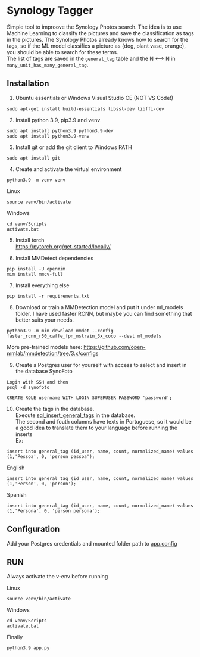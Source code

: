 # Synology Tagger

Simple tool to improove the Synology Photos search. The idea is to use Machine Learning to classify the pictures and save the classification as tags in the pictures. The Synology Photos already knows how to search for the tags, so if the ML model classifies a picture as {dog, plant vase, orange}, you should be able to search for these terms.<br/>
The list of tags are saved in the `general_tag` table and the N <--> N in `many_unit_has_many_general_tag`.<br/>

## Installation
1. Ubuntu essentials or Windows Visual Studio CE (NOT VS Code!)
```console
sudo apt-get install build-essentials libssl-dev libffi-dev
```

2. Install python 3.9, pip3.9 and venv
```console
sudo apt install python3.9 python3.9-dev 
sudo apt install python3.9-venv
```

3. Install git or add the git client to Windows PATH
```console
sudo apt install git
```

4. Create and activate the virtual environment
```console
python3.9 -m venv venv
```
Linux
```console
source venv/bin/activate 
```
Windows
```console Windows
cd venv/Scripts
activate.bat
```

5. Install torch <br/>
https://pytorch.org/get-started/locally/

6. Install MMDetect dependencies
```console
pip install -U openmim
mim install mmcv-full
```

7. Install everything else
```console
pip install -r requirements.txt
```

8. Download or train a MMDetection model and put it under ml_models folder. I have used faster RCNN, but maybe you can find something that better suits your needs.
```console
python3.9 -m mim download mmdet --config faster_rcnn_r50_caffe_fpn_mstrain_3x_coco --dest ml_models
```
More pre-trained models here: https://github.com/open-mmlab/mmdetection/tree/3.x/configs

9. Create a Postgres user for yourself with access to select and insert in the database SynoFoto
```console
Login with SSH and then
psql -d synofoto
```
```pgsql
CREATE ROLE username WITH LOGIN SUPERUSER PASSWORD 'password';
```

10. Create the tags in the database. <br/>
Execute [sql_insert_general_tags](https://github.com/eleonne/synology-tagger/blob/main/sql/sql_insert_general_tags) in the database. <br/>
The second and fouth columns have texts in Portuguese, so it would be a good idea to translate them to your language before running the inserts <br/>
Ex:<br/>
```pgsql
insert into general_tag (id_user, name, count, normalized_name) values (1,'Pessoa', 0, 'person pessoa');
```
English
```pgsql
insert into general_tag (id_user, name, count, normalized_name) values (1,'Person', 0, 'person');
```
Spanish
```pgsql
insert into general_tag (id_user, name, count, normalized_name) values (1,'Persona', 0, 'person persona');
```

## Configuration
Add your Postgres credentials and mounted folder path to [app.config](https://github.com/eleonne/synology-tagger/blob/main/app.config.default)

## RUN
Always activate the v-env before running

Linux
```console
source venv/bin/activate 
```
Windows
```console Windows
cd venv/Scripts
activate.bat
```
Finally
```console
python3.9 app.py
```
